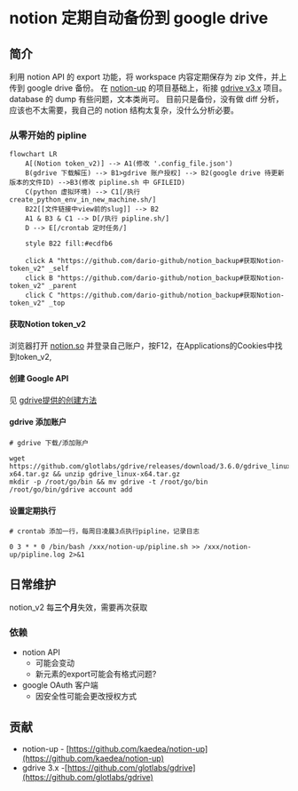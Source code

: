 # notion 定期自动备份到 google drive

## 简介

利用 notion API 的 export 功能，将 workspace 内容定期保存为 zip 文件，并上传到 google drive 备份。
在 [notion-up](https://github.com/kaedea/notion-up) 的项目基础上，衔接 [gdrive v3.x](https://github.com/glotlabs/gdrive) 项目。
database 的 dump 有些问题，文本类尚可。
目前只是备份，没有做 diff 分析，应该也不太需要，我自己的 notion 结构太复杂，没什么分析必要。

### 从零开始的 pipline

```mermaid
flowchart LR
    A[(Notion token_v2)] --> A1(修改 '.config_file.json')
    B(gdrive 下载解压) --> B1>gdrive 账户授权] --> B2(google drive 待更新版本的文件ID) -->B3(修改 pipline.sh 中 GFILEID)
    C(python 虚拟环境) --> C1[/执行 create_python_env_in_new_machine.sh/]
    B22[[文件链接中view前的slug]] --> B2
    A1 & B3 & C1 --> D[/执行 pipline.sh/]
    D --> E[/crontab 定时任务/]

    style B22 fill:#ecdfb6
    
    click A "https://github.com/dario-github/notion_backup#获取Notion-token_v2" _self
    click B "https://github.com/dario-github/notion_backup#获取Notion-token_v2" _parent
    click C "https://github.com/dario-github/notion_backup#获取Notion-token_v2" _top
```

#### 获取Notion token_v2
浏览器打开 [notion.so](notion.so) 并登录自己账户，按F12，在Applications的Cookies中找到token_v2,

#### 创建 Google API
见 [gdrive提供的创建方法](https://github.com/glotlabs/gdrive/blob/main/docs/create_google_api_credentials.md)

#### gdrive 添加账户

```shell
# gdrive 下载/添加账户

wget https://github.com/glotlabs/gdrive/releases/download/3.6.0/gdrive_linux-x64.tar.gz && unzip gdrive_linux-x64.tar.gz
mkdir -p /root/go/bin && mv gdrive -t /root/go/bin
/root/go/bin/gdrive account add
```

#### 设置定期执行

```shell
# crontab 添加一行，每周日凌晨3点执行pipline，记录日志

0 3 * * 0 /bin/bash /xxx/notion-up/pipline.sh >> /xxx/notion-up/pipline.log 2>&1
```

## 日常维护

notion_v2 每**三个月**失效，需要再次获取

### 依赖

- notion API
    - 可能会变动
    - 新元素的export可能会有格式问题?
- google OAuth 客户端
    - 因安全性可能会更改授权方式

## 贡献

- notion-up - [https://github.com/kaedea/notion-up](https://github.com/kaedea/notion-up)
- gdrive 3.x -[https://github.com/glotlabs/gdrive](https://github.com/glotlabs/gdrive)
